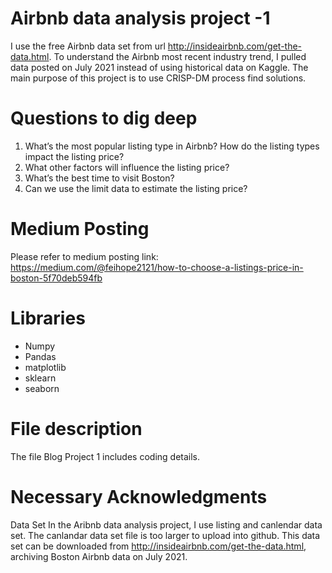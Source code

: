 # Airbnb data analysis project -1
I use the free Airbnb data set from url http://insideairbnb.com/get-the-data.html. To understand the Airbnb most recent industry trend, I pulled data posted on July 2021 instead of using historical data on Kaggle. 
The main purpose of this project is to use CRISP-DM process find solutions.

# Questions to dig deep
1. What’s the most popular listing type in Airbnb? How do the listing types impact the listing price?
2. What other factors will influence the listing price?
3. What’s the best time to visit Boston?
4. Can we use the limit data to estimate the listing price?

# Medium Posting
Please refer to medium posting link: https://medium.com/@feihope2121/how-to-choose-a-listings-price-in-boston-5f70deb594fb

# Libraries
- Numpy
- Pandas
- matplotlib
- sklearn
- seaborn

# File description
The file Blog Project 1 includes coding details.  

# Necessary Acknowledgments
Data Set
In the Aribnb data analysis project, I use listing and canlendar data set. The canlandar data set file is too larger to upload into github. This data set can be downloaded from http://insideairbnb.com/get-the-data.html, archiving Boston Airbnb data on July 2021.

